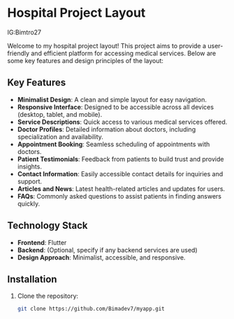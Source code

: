 # Hospital Project Layout

IG:Bimtro27

Welcome to my hospital project layout! This project aims to provide a user-friendly and efficient platform for accessing medical services. Below are some key features and design principles of the layout:

## Key Features
- **Minimalist Design**: A clean and simple layout for easy navigation.
- **Responsive Interface**: Designed to be accessible across all devices (desktop, tablet, and mobile).
- **Service Descriptions**: Quick access to various medical services offered.
- **Doctor Profiles**: Detailed information about doctors, including specialization and availability.
- **Appointment Booking**: Seamless scheduling of appointments with doctors.
- **Patient Testimonials**: Feedback from patients to build trust and provide insights.
- **Contact Information**: Easily accessible contact details for inquiries and support.
- **Articles and News**: Latest health-related articles and updates for users.
- **FAQs**: Commonly asked questions to assist patients in finding answers quickly.

## Technology Stack
- **Frontend**: Flutter
- **Backend**: (Optional, specify if any backend services are used)
- **Design Approach**: Minimalist, accessible, and responsive.

## Installation
1. Clone the repository:
   ```bash
   git clone https://github.com/Bimadev7/myapp.git
